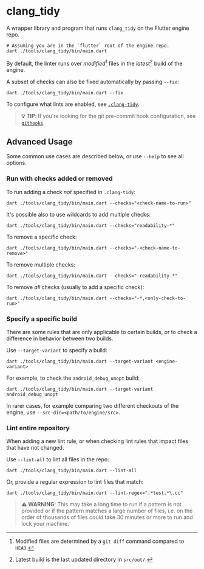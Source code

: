 # clang_tidy

A wrapper library and program that runs `clang_tidy` on the Flutter engine repo.

```shell
# Assuming you are in the `flutter` root of the engine repo.
dart ./tools/clang_tidy/bin/main.dart
```

By default, the linter runs over _modified_[^1] files in the _latest_[^2] build
of the engine.

A subset of checks can also be fixed automatically by passing `--fix`:

```shell
dart ./tools/clang_tidy/bin/main.dart --fix
```

To configure what lints are enabled, see [`.clang-tidy`](../../.clang-tidy).

> **💡 TIP**: If you're looking for the git pre-commit hook configuration, see
> [`githooks`](../githooks).

## Advanced Usage

Some common use cases are described below, or use `--help` to see all options.

### Run with checks added or removed

To run adding a check _not_ specified in `.clang-tidy`:

```shell
dart ./tools/clang_tidy/bin/main.dart --checks="<check-name-to-run>"
```

It's possible also to use wildcards to add multiple checks:

```shell
dart ./tools/clang_tidy/bin/main.dart --checks="readability-*"
```

To remove a specific check:

```shell
dart ./tools/clang_tidy/bin/main.dart --checks="-<check-name-to-remove>"
```

To remove multiple checks:

```shell
dart ./tools/clang_tidy/bin/main.dart --checks="-readability-*"
```

To remove _all_ checks (usually to add a specific check):

```shell
dart ./tools/clang_tidy/bin/main.dart --checks="-*,<only-check-to-run>"
```

### Specify a specific build

There are some rules that are only applicable to certain builds, or to check
a difference in behavior between two builds.

Use `--target-variant` to specify a build:

```shell
dart ./tools/clang_tidy/bin/main.dart --target-variant <engine-variant>
```

For example, to check the `android_debug_unopt` build:

```shell
dart ./tools/clang_tidy/bin/main.dart --target-variant android_debug_unopt
```

In rarer cases, for example comparing two different checkouts of the engine,
use `--src-dir=<path/to/engine/src>`.

### Lint entire repository

When adding a new lint rule, or when checking lint rules that impact files that
have not changed.

Use `--lint-all` to lint all files in the repo:

```shell
dart ./tools/clang_tidy/bin/main.dart --lint-all
```

Or, provide a regular expression to lint files that match:

```shell
dart ./tools/clang_tidy/bin/main.dart --lint-regex=".*test.*\.cc"
```

> **⚠️ WARNING**: This may take a long time to run if a pattern is not provided
> or if the pattern matches a large number of files, i.e. on the order of
> thousands of files could take 30 minutes or more to run and lock your
> machine.

[^1]: Modified files are determined by a `git diff` command compared to `HEAD`.
[^2]: Latest build is the last updated directory in `src/out/`.
